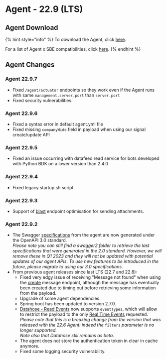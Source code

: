 # Agent - 22.9 (LTS)

## Agent Download

{% hint style="info" %}
To download the Agent, click [here](https://storage.googleapis.com/sym-platform/developers/rest-api/agent-22.9.7.zip).

For a list of Agent x SBE compatibilities, click [here](../../agent-guide/sbe-x-agent-compatibility-matrix.md).
{% endhint %}

## Agent Changes

### Agent 22.9.7

* Fixed `/agent/actuator` endpoints so they work even if the Agent runs with same `management.server.port` than `server.port`
* Fixed security vulnerabilities.

### Agent 22.9.6

* Fixed a syntax error in default agent.yml file
* Fixed missing `companyWide` field in payload when using our signal create/update API

### Agent 22.9.5

* Fixed an issue occurring with datafeed read service for bots developed with Python BDK on a lower version than 2.4.0

### Agent 22.9.4

* Fixed legacy startup.sh script

### Agent 22.9.3

* Support of [blast](https://developers.symphony.com/restapi/reference/blast-message) endpoint optimisation for sending attachments.

### Agent 22.9.2

* The Swagger [specifications](https://github.com/finos/symphony-api-spec) from the agent are now generated under the OpenAPI 3.0 standard.\
  _Please note you can still find a swagger2 folder to retrieve the last specifications that were generated in the 2.0 standard. However, we will remove these in Q1 2023 and they will not be updated with potential updates of our agent APIs. To use new features to be introduced in the future, please migrate to using our 3.0 specifications._
* From previous agent releases since last LTS (22.7 and 22.8):
  * Fixed very edgy issue of receiving "Message not found" when using the [create](https://developers.symphony.com/restapi/reference/create-message-v4) message endpoint, although the message has eventually been created due to timing out before retrieving some information from the payload.
  * Upgrade of some agent dependencies.
  * Spring boot has been updated to version 2.7.0.
  * [Datahose - Read Events](https://developers.symphony.com/restapi/reference/datahose-read-events) now supports `eventTypes`, which will allow to restrict the payload to the only [Real Time Events](../../../bots/datafeed/real-time-events.md) requested.\
    _Please note that this is a breaking change from the version that was released with the 22.6 Agent: indeed the_ `filters` _parameter is no longer supported._\
    _Note also that Datahose still remains as beta._
  * The agent does not store the authentication token in clear in cache anymore.
  * Fixed some logging security vulnerability.

&#x20;

###
